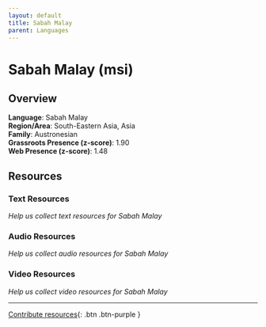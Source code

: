 ```yaml
---
layout: default
title: Sabah Malay
parent: Languages
---
```


# Sabah Malay (msi)

## Overview

**Language**: Sabah Malay  
**Region/Area**: South-Eastern Asia, Asia  
**Family**: Austronesian  
**Grassroots Presence (z-score)**: 1.90  
**Web Presence (z-score)**: 1.48  

## Resources

### Text Resources
*Help us collect text resources for Sabah Malay*

### Audio Resources
*Help us collect audio resources for Sabah Malay*

### Video Resources
*Help us collect video resources for Sabah Malay*

---

[Contribute resources](https://forms.office.com/e/1SfLJx3u1r){: .btn .btn-purple }

